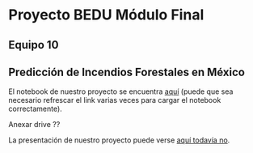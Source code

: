 # Proyecto BEDU Módulo Final
## Equipo 10
## Predicción de Incendios Forestales en México

El notebook de nuestro proyecto se encuentra [aquí](https://github.com/AnaNava1996/Proyecto_Bedu/blob/main/Entrega_Final_MachineLearning_ErendiraCelis_AnaNava_HegarGarcia_GerardoGarcia/Proyecto_Equipo10_Incendios_Forestales.ipynb) (puede que sea necesario refrescar el link varias veces para cargar el notebook correctamente).

Anexar drive ??

La presentación de nuestro proyecto puede verse [aquí todavía no]().
